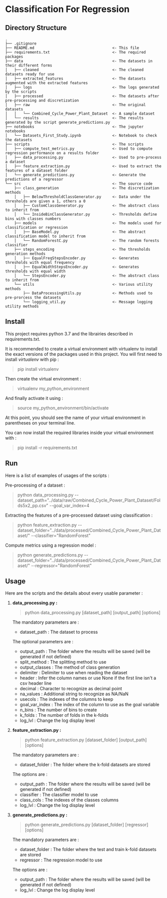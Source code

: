 # Classification For Regression

## Directory Structure
    .
    ├── .gitignore
    ├── README.md                                   <- This file
    ├── requirements.txt                            <- The required packages
    ├── data                                        <- The datasets in their different forms
    │   ├── cleaned                                 <- The cleaned datasets ready for use
    │   ├── extracted_features                      <- The datasets augmented with the extracted features
    │   ├── logs                                    <- The logs generated by the scripts
    │   ├── processed                               <- The datasets after pre-processing and discretization
    │   ├── raw                                     <- The original datasets
    │   │   └── Combined_Cycle_Power_Plant_Dataset  <- A sample dataset
    │   └── results                                 <- The results generated by the script generate_predictions.py
    ├── notebooks                                   <- The jupyter notebooks
    │   └── Datasets_First_Study.ipynb              <- Notebook to check the datasets
    ├── scripts                                     <- The scripts
    │   ├── compute_test_metrics.py                 <- Used to compute regression performance on a results folder
    │   ├── data_processing.py                      <- Used to pre-process a dataset
    │   ├── feature_extraction.py                   <- Used to extract the features of a dataset folder
    │   └── generate_predictions.py                 <- Generate the predictions of a regressor
    └── src                                         <- The source code
        ├── class_generation                        <- The discretization methods
        │   ├── BelowThresholdClassGenerator.py     <- Data under the thresholds are given a 1, others a 0
        │   ├── CustomClassGenerator.py             <- The abstract class to inherit from
        │   └── InsideBinClassGenerator.py          <- Thresholds define bins with classes numbers
        ├── models                                  <- The models used for classification or regression
        │   ├── BaseModel.py                        <- The abstract classification model to inherit from
        │   └── RandomForestC.py                    <- The random forests classifier
        ├── steps_encoding                          <- The thresholds generation methods
        │   ├── EqualFreqStepsEncoder.py            <- Generates thresholds with equal frequency
        │   ├── EqualWidthStepsEncoder.py           <- Generates thresholds with equal width
        │   └── StepsEncoder.py                     <- The abstract class to inherit from
        └── utils                                   <- Various utility methods
            ├── DataProcessingUtils.py              <- Methods used to pre-prorcess the datasets
            └── logging_util.py                     <- Message logging utility methods


## Install
This project requires python 3.7 and the librairies described in requirements.txt.

It is recommended to create a virtual environment with virtualenv to install the exact versions of the packages used in this project. You will first need to install *virtualenv* with pip :
> pip install virtualenv

Then create the virtual environment :
> virtualenv my_python_environment

And finally activate it using :
> source my_python_environment/bin/activate

At this point, you should see the name of your virtual environment in parentheses on your terminal line.

You can now install the required libraries inside your virtual environment with :
> pip install -r requirements.txt


## Run
Here is a list of examples of usages of the scripts :

Pre-processing of a dataset :
> python data_processing.py --dataset_path="../data/raw/Combined_Cycle_Power_Plant_Dataset/Folds5x2_pp.csv" --goal_var_index=4

Extracting the features of a pre-processed dataset using classification :
> python feature_extraction.py --dataset_folder="../data/processed/Combined_Cycle_Power_Plant_Dataset/" --classifier="RandomForest"

Compute metrics using a regression model :
> python generate_predictions.py --dataset_folder="../data/processed/Combined_Cycle_Power_Plant_Dataset/" --regressor="RandomForest"


## Usage
Here are the scripts and the details about every usable parameter :

1) **data_processing.py :**
    > python data_processing.py [dataset_path] [output_path] [options]
   
    The mandatory parameters are :
    * dataset_path : The dataset to process
   
    The optional parameters are :
    * output_path : The folder where the results will be saved (will be generated if not defined)
    * split_method : The splitting method to use
    * output_classes : The method of class generation
    * delimiter : Delimiter to use when reading the dataset
    * header : Infer the column names or use None if the first line isn't a csv header line
    * decimal : Character to recognize as decimal point
    * na_values : Additional string to recognize as NA/NaN
    * usecols : The indexes of the columns to keep
    * goal_var_index : The index of the column to use as the goal variable
    * n_bins : The number of bins to create
    * k_folds : The number of folds in the k-folds
    * log_lvl : Change the log display level

2) **feature_extraction.py :**
    > python feature_extraction.py [dataset_folder] [output_path] [options]

    The mandatory parameters are :
    * dataset_folder : The folder where the k-fold datasets are stored

    The options are :
    * output_path : The folder where the results will be saved (will be generated if not defined)
    * classifier : The classifier model to use
    * class_cols : The indexes of the classes columns
    * log_lvl : Change the log display level
   

3) **generate_predictions.py :**
    > python generate_predictions.py [dataset_folder] [regressor] [options]

    The mandatory parameters are :
    * dataset_folder : The folder where the test and train k-fold datasets are stored
    * regressor : The regression model to use

    The options are :
    * output_path : The folder where the results will be saved (will be generated if not defined)
    * log_lvl : Change the log display level